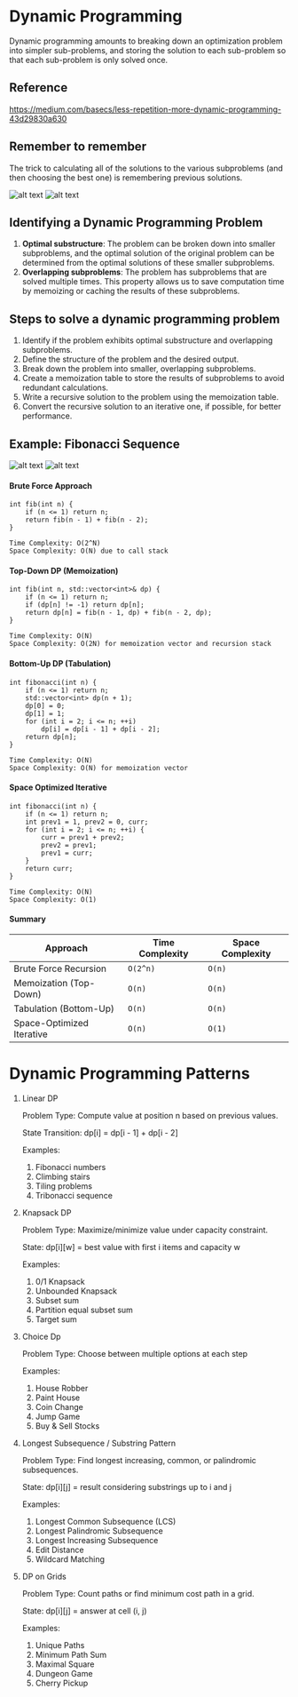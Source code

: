 # Dynamic Programming

Dynamic programming amounts to breaking down an optimization problem into simpler sub-problems, and storing the solution to each sub-problem so that each sub-problem is only solved once.

## Reference

https://medium.com/basecs/less-repetition-more-dynamic-programming-43d29830a630

## Remember to remember

The trick to calculating all of the solutions to the various subproblems (and then choosing the best one) is remembering previous solutions.

![alt text](./Misc/image.png)
![alt text](./Misc/image-1.png)

## Identifying a Dynamic Programming Problem

1. **Optimal substructure**: The problem can be broken down into smaller subproblems, and the optimal solution of the original problem can be determined from the optimal solutions of these smaller subproblems.
2. **Overlapping subproblems**: The problem has subproblems that are solved multiple times. This property allows us to save computation time by memoizing or caching the results of these subproblems.

## Steps to solve a dynamic programming problem

1. Identify if the problem exhibits optimal substructure and overlapping subproblems.
2. Define the structure of the problem and the desired output.
3. Break down the problem into smaller, overlapping subproblems.
4. Create a memoization table to store the results of subproblems to avoid redundant calculations.
5. Write a recursive solution to the problem using the memoization table.
6. Convert the recursive solution to an iterative one, if possible, for better performance.

## Example: Fibonacci Sequence

![alt text](./Misc/image-2.png)
![alt text](./Misc/image-3.png)

#### Brute Force Approach

```
int fib(int n) {
    if (n <= 1) return n;
    return fib(n - 1) + fib(n - 2);
}

Time Complexity: O(2^N)
Space Complexity: O(N) due to call stack
```

#### Top-Down DP (Memoization)

```
int fib(int n, std::vector<int>& dp) {
    if (n <= 1) return n;
    if (dp[n] != -1) return dp[n];
    return dp[n] = fib(n - 1, dp) + fib(n - 2, dp);
}

Time Complexity: O(N)
Space Complexity: O(2N) for memoization vector and recursion stack
```

#### Bottom-Up DP (Tabulation)
```
int fibonacci(int n) {
    if (n <= 1) return n;
    std::vector<int> dp(n + 1);
    dp[0] = 0;
    dp[1] = 1;
    for (int i = 2; i <= n; ++i)
        dp[i] = dp[i - 1] + dp[i - 2];
    return dp[n];
}

Time Complexity: O(N)
Space Complexity: O(N) for memoization vector
```

#### Space Optimized Iterative

```
int fibonacci(int n) {
    if (n <= 1) return n;
    int prev1 = 1, prev2 = 0, curr;
    for (int i = 2; i <= n; ++i) {
        curr = prev1 + prev2;
        prev2 = prev1;
        prev1 = curr;
    }
    return curr;
}

Time Complexity: O(N)
Space Complexity: O(1)
```

#### Summary

| Approach                  | Time Complexity | Space Complexity |
| ------------------------- | --------------- | ---------------- |
| Brute Force Recursion     | `O(2^n)`        | `O(n)`           |
| Memoization (Top-Down)    | `O(n)`          | `O(n)`           |
| Tabulation (Bottom-Up)    | `O(n)`          | `O(n)`           |
| Space-Optimized Iterative | `O(n)`          | `O(1)`           |


# Dynamic Programming Patterns

1. Linear DP

    Problem Type: Compute value at position n based on previous values.

    State Transition: dp[i] = dp[i - 1] + dp[i - 2]
    
    Examples:
    1. Fibonacci numbers
    2. Climbing stairs
    3. Tiling problems
    4. Tribonacci sequence

2. Knapsack DP

    Problem Type: Maximize/minimize value under capacity constraint.

    State: dp[i][w] = best value with first i items and capacity w

    Examples:
    1. 0/1 Knapsack
    2. Unbounded Knapsack
    3. Subset sum
    4. Partition equal subset sum
    5. Target sum

3. Choice Dp
    
    Problem Type: Choose between multiple options at each step
    
    Examples:
    1. House Robber
    2. Paint House
    3. Coin Change
    4. Jump Game
    5. Buy & Sell Stocks

4. Longest Subsequence / Substring Pattern

    Problem Type: Find longest increasing, common, or palindromic subsequences.
    
    State: dp[i][j] = result considering substrings up to i and j
    
    Examples:
    1. Longest Common Subsequence (LCS)
    2. Longest Palindromic Subsequence
    3. Longest Increasing Subsequence
    4. Edit Distance
    5. Wildcard Matching

5. DP on Grids

    Problem Type: Count paths or find minimum cost path in a grid.
    
    State: dp[i][j] = answer at cell (i, j)
    
    Examples:
    1. Unique Paths
    2. Minimum Path Sum
    3. Maximal Square
    4. Dungeon Game
    5. Cherry Pickup